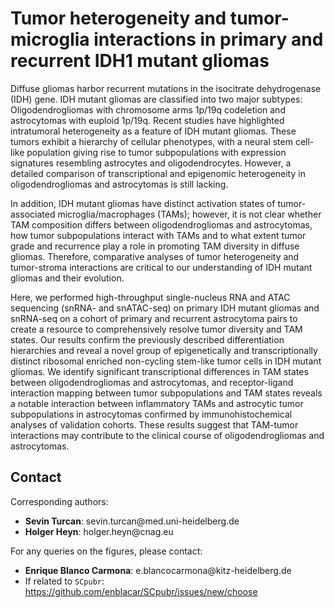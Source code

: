 # Tumor heterogeneity and tumor-microglia interactions in primary and recurrent IDH1 mutant gliomas

Diffuse gliomas harbor recurrent mutations in the isocitrate dehydrogenase (IDH) gene. IDH mutant gliomas are classified into two major subtypes: Oligodendrogliomas with chromosome arms 1p/19q codeletion and astrocytomas with euploid 1p/19q. Recent studies have highlighted intratumoral heterogeneity as a feature of IDH mutant gliomas. These tumors exhibit a hierarchy of cellular phenotypes, with a neural stem cell-like population giving rise to tumor subpopulations with expression signatures resembling astrocytes and oligodendrocytes. However, a detailed comparison of transcriptional and epigenomic heterogeneity in oligodendrogliomas and astrocytomas is still lacking.

In addition, IDH mutant gliomas have distinct activation states of tumor-associated microglia/macrophages (TAMs); however, it is not clear whether TAM composition differs between oligodendrogliomas and astrocytomas, how tumor subpopulations interact with TAMs and to what extent tumor grade and recurrence play a role in promoting TAM diversity in diffuse gliomas. Therefore, comparative analyses of tumor heterogeneity and tumor-stroma interactions are critical to our understanding of IDH mutant gliomas and their evolution.

Here, we performed high-throughput single-nucleus RNA and ATAC sequencing (snRNA- and snATAC-seq) on primary IDH mutant gliomas and snRNA-seq on a cohort of primary and recurrent astrocytoma pairs to create a resource to comprehensively resolve tumor diversity and TAM states. Our results confirm the previously described differentiation hierarchies and reveal a novel group of epigenetically and transcriptionally distinct ribosomal enriched non-cycling stem-like tumor cells in IDH mutant gliomas. We identify significant transcriptional differences in TAM states between oligodendrogliomas and astrocytomas, and receptor-ligand interaction mapping between tumor subpopulations and TAM states reveals a notable interaction between inflammatory TAMs and astrocytic tumor subpopulations in astrocytomas confirmed by immunohistochemical analyses of validation cohorts. These results suggest that TAM-tumor interactions may contribute to the clinical course of oligodendrogliomas and astrocytomas.


## Contact

Corresponding authors:

-   **Sevin Turcan**: sevin.turcan\@med.uni-heidelberg.de
-   **Holger Heyn**: holger.heyn\@cnag.eu

For any queries on the figures, please contact:

-   **Enrique Blanco Carmona**: e.blancocarmona\@kitz-heidelberg.de
-   If related to `SCpubr`: https://github.com/enblacar/SCpubr/issues/new/choose
